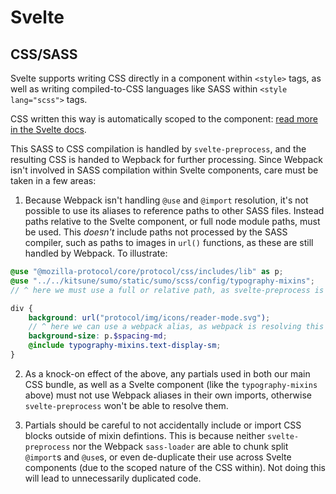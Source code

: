 # Svelte

## CSS/SASS

Svelte supports writing CSS directly in a component within `<style>` tags,
as well as writing compiled-to-CSS languages like SASS within `<style lang="scss">` tags.

CSS written this way is automatically scoped to the component:
[read more in the Svelte docs](https://svelte.dev/docs#component-format-style).

This SASS to CSS compilation is handled by `svelte-preprocess`,
and the resulting CSS is handed to Wepback for further processing.
Since Webpack isn't involved in SASS compilation within Svelte components,
care must be taken in a few areas:

1. Because Webpack isn't handling `@use` and `@import` resolution,
   it's not possible to use its aliases to reference paths to other SASS files.
   Instead paths relative to the Svelte component,
   or full node module paths,
   must be used.
   This _doesn't_ include paths not processed by the SASS compiler,
   such as paths to images in `url()` functions,
   as these are still handled by Webpack.
   To illustrate:

```scss
@use "@mozilla-protocol/core/protocol/css/includes/lib" as p;
@use "../../kitsune/sumo/static/sumo/scss/config/typography-mixins";
// ^ here we must use a full or relative path, as svelte-preprocess is resolving this

div {
    background: url("protocol/img/icons/reader-mode.svg");
    // ^ here we can use a webpack alias, as webpack is resolving this
    background-size: p.$spacing-md;
    @include typography-mixins.text-display-sm;
}
```

2. As a knock-on effect of the above,
   any partials used in both our main CSS bundle,
   as well as a Svelte component (like the `typography-mixins` above)
   must not use Webpack aliases in their own imports,
   otherwise `svelte-preprocess` won't be able to resolve them.

3. Partials should be careful to not accidentally include or import CSS blocks outside of mixin defintions.
   This is because neither `svelte-preprocess` nor the Webpack `sass-loader` are able to chunk split `@import`s and `@use`s,
   or even de-duplicate their use across Svelte components (due to the scoped nature of the CSS within).
   Not doing this will lead to unnecessarily duplicated code.
